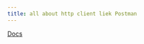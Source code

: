 ```yaml
---
title: all about http client liek Postman
---
```


[Docs](https://github.com/mrmykey/awesome-http-clients)
